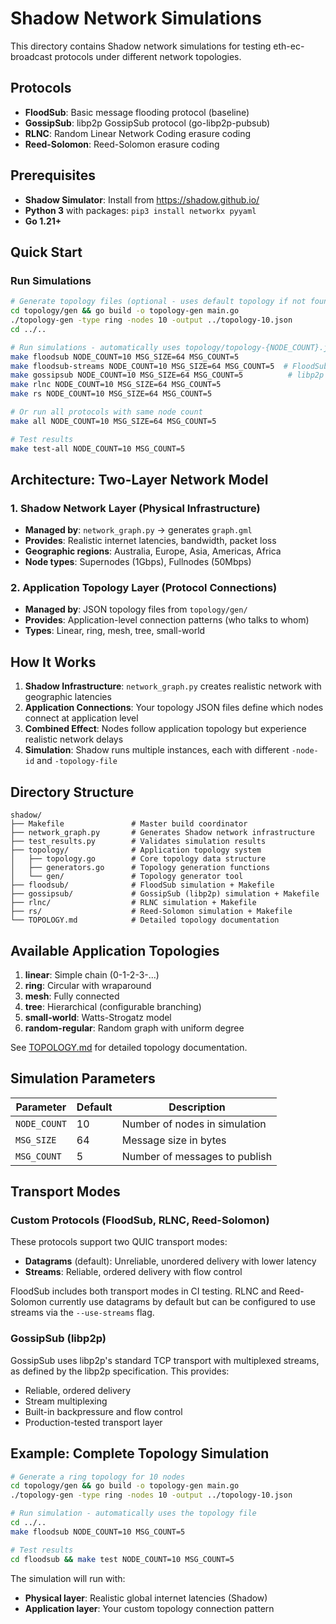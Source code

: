 # Shadow Network Simulations

This directory contains Shadow network simulations for testing eth-ec-broadcast protocols under different network topologies.

## Protocols

- **FloodSub**: Basic message flooding protocol (baseline)
- **GossipSub**: libp2p GossipSub protocol (go-libp2p-pubsub)
- **RLNC**: Random Linear Network Coding erasure coding
- **Reed-Solomon**: Reed-Solomon erasure coding

## Prerequisites

- **Shadow Simulator**: Install from https://shadow.github.io/
- **Python 3** with packages: `pip3 install networkx pyyaml`
- **Go 1.21+**

## Quick Start

### Run Simulations
```bash
# Generate topology files (optional - uses default topology if not found)
cd topology/gen && go build -o topology-gen main.go
./topology-gen -type ring -nodes 10 -output ../topology-10.json
cd ../..

# Run simulations - automatically uses topology/topology-{NODE_COUNT}.json if available
make floodsub NODE_COUNT=10 MSG_SIZE=64 MSG_COUNT=5
make floodsub-streams NODE_COUNT=10 MSG_SIZE=64 MSG_COUNT=5  # FloodSub with QUIC streams
make gossipsub NODE_COUNT=10 MSG_SIZE=64 MSG_COUNT=5          # libp2p GossipSub
make rlnc NODE_COUNT=10 MSG_SIZE=64 MSG_COUNT=5
make rs NODE_COUNT=10 MSG_SIZE=64 MSG_COUNT=5

# Or run all protocols with same node count
make all NODE_COUNT=10 MSG_SIZE=64 MSG_COUNT=5

# Test results
make test-all NODE_COUNT=10 MSG_COUNT=5
```

## Architecture: Two-Layer Network Model

### 1. Shadow Network Layer (Physical Infrastructure)
- **Managed by**: `network_graph.py` → generates `graph.gml`
- **Provides**: Realistic internet latencies, bandwidth, packet loss
- **Geographic regions**: Australia, Europe, Asia, Americas, Africa
- **Node types**: Supernodes (1Gbps), Fullnodes (50Mbps)

### 2. Application Topology Layer (Protocol Connections)
- **Managed by**: JSON topology files from `topology/gen/`
- **Provides**: Application-level connection patterns (who talks to whom)
- **Types**: Linear, ring, mesh, tree, small-world

## How It Works

1. **Shadow Infrastructure**: `network_graph.py` creates realistic network with geographic latencies
2. **Application Connections**: Your topology JSON files define which nodes connect at application level
3. **Combined Effect**: Nodes follow application topology but experience realistic network delays
4. **Simulation**: Shadow runs multiple instances, each with different `-node-id` and `-topology-file`

## Directory Structure

```
shadow/
├── Makefile               # Master build coordinator
├── network_graph.py       # Generates Shadow network infrastructure
├── test_results.py        # Validates simulation results
├── topology/              # Application topology system
│   ├── topology.go        # Core topology data structure
│   ├── generators.go      # Topology generation functions
│   └── gen/               # Topology generator tool
├── floodsub/              # FloodSub simulation + Makefile
├── gossipsub/             # GossipSub (libp2p) simulation + Makefile
├── rlnc/                  # RLNC simulation + Makefile
├── rs/                    # Reed-Solomon simulation + Makefile
└── TOPOLOGY.md            # Detailed topology documentation
```

## Available Application Topologies

1. **linear**: Simple chain (0-1-2-3-...)
2. **ring**: Circular with wraparound
3. **mesh**: Fully connected
4. **tree**: Hierarchical (configurable branching)
5. **small-world**: Watts-Strogatz model
6. **random-regular**: Random graph with uniform degree

See [TOPOLOGY.md](TOPOLOGY.md) for detailed topology documentation.

## Simulation Parameters

| Parameter | Default | Description |
|-----------|---------|-------------|
| `NODE_COUNT` | 10 | Number of nodes in simulation |
| `MSG_SIZE` | 64 | Message size in bytes |
| `MSG_COUNT` | 5 | Number of messages to publish |

## Transport Modes

### Custom Protocols (FloodSub, RLNC, Reed-Solomon)
These protocols support two QUIC transport modes:
- **Datagrams** (default): Unreliable, unordered delivery with lower latency
- **Streams**: Reliable, ordered delivery with flow control

FloodSub includes both transport modes in CI testing. RLNC and Reed-Solomon currently use datagrams by default but can be configured to use streams via the `--use-streams` flag.

### GossipSub (libp2p)
GossipSub uses libp2p's standard TCP transport with multiplexed streams, as defined by the libp2p specification. This provides:
- Reliable, ordered delivery
- Stream multiplexing
- Built-in backpressure and flow control
- Production-tested transport layer

## Example: Complete Topology Simulation

```bash
# Generate a ring topology for 10 nodes
cd topology/gen && go build -o topology-gen main.go
./topology-gen -type ring -nodes 10 -output ../topology-10.json

# Run simulation - automatically uses the topology file
cd ../..
make floodsub NODE_COUNT=10 MSG_COUNT=5

# Test results
cd floodsub && make test NODE_COUNT=10 MSG_COUNT=5
```

The simulation will run with:
- **Physical layer**: Realistic global internet latencies (Shadow)
- **Application layer**: Your custom topology connection pattern
